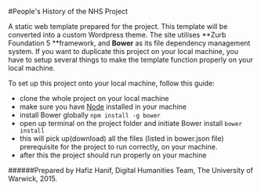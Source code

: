 #People's History of the NHS Project

A static web template prepared for the project. This template will be converted into a custom Wordpress theme. The site utilises **Zurb Foundation 5 **framework, and **Bower** as its file dependency management system. If you want to duplicate this project on your local machine, you have to setup several things to make the template function properly on your local machine.

To set up this project onto your local machine, follow this guide:
* clone the whole project on your local machine
* make sure you have [Node](https://nodejs.org/en/) installed in your machine
* install Bower globally 
`npm install -g bower`
* open up terminal on the project folder and initiate Bower install
`bower install`
* this will pick up(download) all the files (listed in bower.json file) prerequisite for the project to run correctly, on your machine.
* after this the project should run properly on your machine

######Prepared by Hafiz Hanif, Digital Humanities Team, The University of Warwick, 2015.